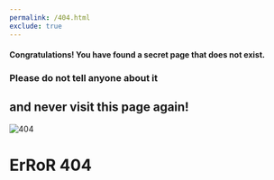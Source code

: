 ```yaml
---
permalink: /404.html
exclude: true
---
```

#### Congratulations! You have found a secret page that does not exist.
### Please do not tell anyone about it
## and never visit this page again!
![404](https://source.unsplash.com/800x120/?broken)
# ErRoR 404